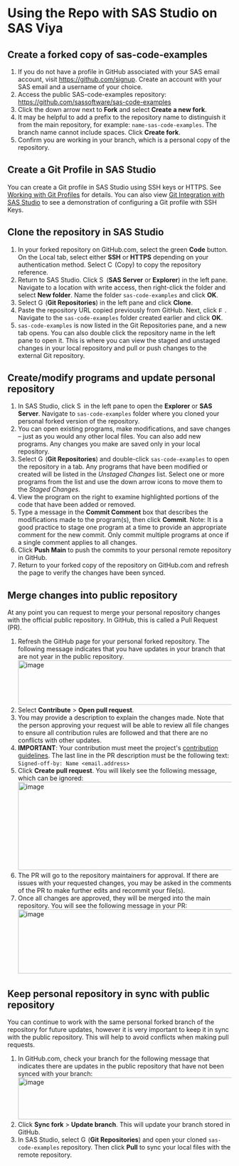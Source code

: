 # Using the Repo with SAS Studio on SAS Viya
## Create a forked copy of sas-code-examples
1.	If you do not have a profile in GitHub associated with your SAS email account, visit https://github.com/signup. Create an account with your SAS email and a username of your choice. 
2.	Access the public SAS-code-examples repository: https://github.com/sassoftware/sas-code-examples
3.	Click the down arrow next to **Fork** and select **Create a new fork**. 
4.	It may be helpful to add a prefix to the repository name to distinguish it from the main repository, for example: `name-sas-code-examples`. The branch name cannot include spaces. Click **Create fork**.
5.	Confirm you are working in your branch, which is a personal copy of the repository.

## Create a Git Profile in SAS Studio
You can create a Git profile in SAS Studio using SSH keys or HTTPS. See [Working with Git Profiles](https://go.documentation.sas.com/doc/en/webeditorcdc/default/webeditorug/p0urbfmbb9lkpdn15yzavxdk1lgk.htm) for details. You can also view [Git Integration with SAS Studio](https://video.sas.com/detail/videos/sas-viya-quick-start/video/6358959868112/git-integration-with-sas-studio?autoStart=true) to see a demonstration of configuring a Git profile with SSH Keys. 

## Clone the repository in SAS Studio
1.	In your forked repository on GitHub.com, select the green **Code** button. On the Local tab, select either **SSH** or **HTTPS** depending on your authentication method. Select <img width="12" height="14" alt="Copy (2)" src="https://github.com/user-attachments/assets/18939792-199e-4bf5-aaa9-7d888cee73fe" />
(Copy) to copy the repository reference.
2.	Return to SAS Studio. Click <img width="12" height="14" alt="Server" src="https://github.com/user-attachments/assets/8b22b5a7-ad8e-458d-81bc-6fc9ac955cab" /> (**SAS Server** or **Explorer**) in the left pane. Navigate to a location with write access, then right-click the folder and select **New folder**. Name the folder `sas-code-examples` and click **OK**. 
3.	Select <img width="12" height="14" alt="GitRepository" src="https://github.com/user-attachments/assets/521a9569-1a6f-48fc-b48e-7ac0ce1470d1" /> (**Git Repositories**) in the left pane and click **Clone**.
4.	Paste the repository URL copied previously from GitHub. Next, click <img width="14" height="12" alt="Folder" src="https://github.com/user-attachments/assets/5fc761e6-1ff4-4f82-8dec-210c3e829e7b" />. Navigate to the `sas-code-examples` folder created earlier and click **OK**. 
6.	`sas-code-examples` is now listed in the Git Repositories pane, and a new tab opens. You can also double click the repository name in the left pane to open it. This is where you can view the staged and unstaged changes in your local repository and pull or push changes to the external Git repository.

## Create/modify programs and update personal repository
1.	In SAS Studio, click <img width="12" height="14" alt="Server" src="https://github.com/user-attachments/assets/2372856a-165c-48c6-90d0-b96c069c1c48" /> in the left pane to open the **Explorer** or **SAS Server**. Navigate to `sas-code-examples` folder where you cloned your personal forked version of the repository. 
2.	You can open existing programs, make modifications, and save changes – just as you would any other local files. You can also add new programs. Any changes you make are saved only in your local repository. 
3.	Select <img width="12" height="14" alt="GitRepository" src="https://github.com/user-attachments/assets/0fec2580-827d-475d-87dc-23ec269d124f" /> (**Git Repositories**) and double-click `sas-code-examples` to open the repository in a tab. Any programs that have been modified or created will be listed in the _Unstaged Changes_ list. Select one or more programs from the list and use the down arrow icons to move them to the _Staged Changes_.
4.	View the program on the right to examine highlighted portions of the code that have been added or removed. 
5.	Type a message in the **Commit Comment** box that describes the modifications made to the program(s), then click **Commit**.
Note: It is a good practice to stage one program at a time to provide an appropriate comment for the new commit. Only commit multiple programs at once if a single comment applies to all changes.
6.	Click **Push Main** to push the commits to your personal remote repository in GitHub. 
7.	Return to your forked copy of the repository on GitHub.com and refresh the page to verify the changes have been synced. 

## Merge changes into public repository 
At any point you can request to merge your personal repository changes with the official public repository. In GitHub, this is called a Pull Request (PR).
1.	Refresh the GitHub page for your personal forked repository. The following message indicates that you have updates in your branch that are not year in the public repository. <img width="758" height="100" alt="image" src="https://github.com/user-attachments/assets/15299b74-3db3-4283-a4e7-728ca899647f" />
2.	Select **Contribute** > **Open pull request**.
3.	You may provide a description to explain the changes made. Note that the person approving your request will be able to review all file changes to ensure all contribution rules are followed and that there are no conflicts with other updates.
4.	**IMPORTANT**: Your contribution must meet the project's [contribution guidelines](../../CONTRIBUTING.md). The last line in the PR description must be the following text: `Signed-off-by: Name <email.address>`
5.	Click **Create pull request**. You will likely see the following message, which can be ignored: <img width="509" height="198" alt="image" src="https://github.com/user-attachments/assets/73d765b2-b15d-450f-97ef-d9223a2c97bd" />
6.	The PR will go to the repository maintainers for approval. If there are issues with your requested changes, you may be asked in the comments of the PR to make further edits and recommit your file(s). 
7.	Once all changes are approved, they will be merged into the main repository. You will see the following message in your PR: <img width="561" height="144" alt="image" src="https://github.com/user-attachments/assets/e41b8172-9397-49f4-8acd-7a090e32aefb" />

## Keep personal repository in sync with public repository
You can continue to work with the same personal forked branch of the repository for future updates, however it is very important to keep it in sync with the public repository. This will help to avoid conflicts when making pull requests. 
1.	In GitHub.com, check your branch for the following message that indicates there are updates in the public repository that have not been synced with your branch: <img width="737" height="94" alt="image" src="https://github.com/user-attachments/assets/6d54920f-8b14-41be-83c9-40ca98ad7925" />
2.	Click **Sync fork** > **Update branch**. This will update your branch stored in GitHub. 
3.	In SAS Studio, select <img width="12" height="14" alt="GitRepository" src="https://github.com/user-attachments/assets/6aad0af8-65ca-452c-b96f-7d8886a030ad" /> (**Git Repositories**) and open your cloned `sas-code-examples` repository. Then click **Pull** to sync your local files with the remote repository. 


